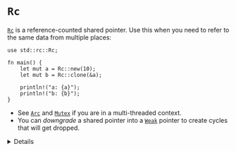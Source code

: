 # `Rc`

[`Rc`][1] is a reference-counted shared pointer. Use this when you need to refer
to the same data from multiple places:

```rust,editable
use std::rc::Rc;

fn main() {
    let mut a = Rc::new(10);
    let mut b = Rc::clone(&a);

    println!("a: {a}");
    println!("b: {b}");
}
```

- See [`Arc`][2] and [`Mutex`][3] if you are in a multi-threaded context.
- You can _downgrade_ a shared pointer into a [`Weak`][4] pointer to create cycles
  that will get dropped.

[1]: https://doc.rust-lang.org/std/rc/struct.Rc.html
[2]: ../concurrency/shared_state/arc.md
[3]: https://doc.rust-lang.org/std/sync/struct.Mutex.html
[4]: https://doc.rust-lang.org/std/rc/struct.Weak.html

<details>

- `Rc`'s count ensures that its contained value is valid for as long as there are references.
- `Rc` in Rust is like `std::shared_ptr` in C++.
- `Rc::clone` is cheap: it creates a pointer to the same allocation and increases the reference count. Does not make a deep clone and can generally be ignored when looking for performance issues in code.
- `make_mut` actually clones the inner value if necessary ("clone-on-write") and returns a mutable reference.
- Use `Rc::strong_count` to check the reference count.
- `Rc::downgrade` gives you a _weakly reference-counted_ object to
  create cycles that will be dropped properly (likely in combination with
  `RefCell`, on the next slide).

</details>

